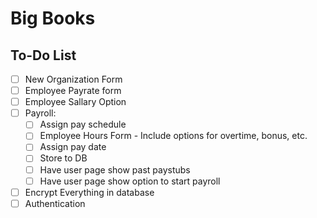 # Big Books

## To-Do List
- [ ] New Organization Form
- [ ] Employee Payrate form
- [ ] Employee Sallary Option
- [ ] Payroll:
    - [ ] Assign pay schedule
    - [ ] Employee Hours Form - Include options for overtime, bonus, etc. 
    - [ ] Assign pay date
    - [ ] Store to DB
    - [ ] Have user page show past paystubs
    - [ ] Have user page show option to start payroll
- [ ] Encrypt Everything in database
- [ ] Authentication